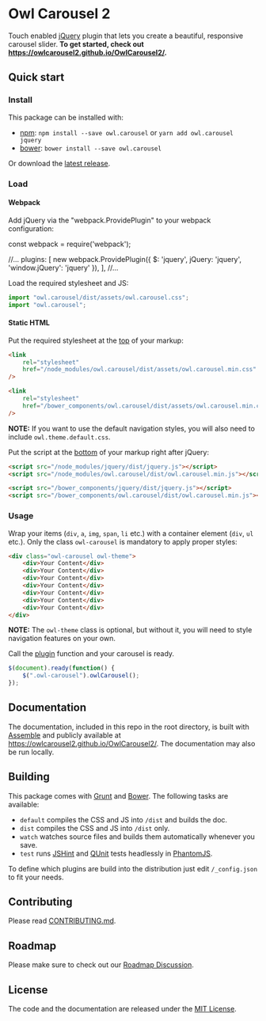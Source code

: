 # Owl Carousel 2

Touch enabled [jQuery](https://jquery.com/) plugin that lets you create a beautiful, responsive carousel slider. **To get started, check out https://owlcarousel2.github.io/OwlCarousel2/.**

## Quick start

### Install

This package can be installed with:

- [npm](https://www.npmjs.com/package/owl.carousel): `npm install --save owl.carousel` or `yarn add owl.carousel jquery`
- [bower](http://bower.io/search/?q=owl.carousel): `bower install --save owl.carousel`

Or download the [latest release](https://github.com/OwlCarousel2/OwlCarousel2/releases).

### Load

#### Webpack

Add jQuery via the "webpack.ProvidePlugin" to your webpack configuration:
  
 const webpack = require('webpack');
  
 //...
plugins: [
new webpack.ProvidePlugin({
$: 'jquery',
jQuery: 'jquery',
'window.jQuery': 'jquery'
}),
],
//...

Load the required stylesheet and JS:

```js
import "owl.carousel/dist/assets/owl.carousel.css";
import "owl.carousel";
```

#### Static HTML

Put the required stylesheet at the [top](https://developer.yahoo.com/performance/rules.html#css_top) of your markup:

```html
<link
	rel="stylesheet"
	href="/node_modules/owl.carousel/dist/assets/owl.carousel.min.css"
/>
```

```html
<link
	rel="stylesheet"
	href="/bower_components/owl.carousel/dist/assets/owl.carousel.min.css"
/>
```

**NOTE:** If you want to use the default navigation styles, you will also need to include `owl.theme.default.css`.

Put the script at the [bottom](https://developer.yahoo.com/performance/rules.html#js_bottom) of your markup right after jQuery:

```html
<script src="/node_modules/jquery/dist/jquery.js"></script>
<script src="/node_modules/owl.carousel/dist/owl.carousel.min.js"></script>
```

```html
<script src="/bower_components/jquery/dist/jquery.js"></script>
<script src="/bower_components/owl.carousel/dist/owl.carousel.min.js"></script>
```

### Usage

Wrap your items (`div`, `a`, `img`, `span`, `li` etc.) with a container element (`div`, `ul` etc.). Only the class `owl-carousel` is mandatory to apply proper styles:

```html
<div class="owl-carousel owl-theme">
	<div>Your Content</div>
	<div>Your Content</div>
	<div>Your Content</div>
	<div>Your Content</div>
	<div>Your Content</div>
	<div>Your Content</div>
	<div>Your Content</div>
</div>
```

**NOTE:** The `owl-theme` class is optional, but without it, you will need to style navigation features on your own.

Call the [plugin](https://learn.jquery.com/plugins/) function and your carousel is ready.

```javascript
$(document).ready(function() {
	$(".owl-carousel").owlCarousel();
});
```

## Documentation

The documentation, included in this repo in the root directory, is built with [Assemble](http://assemble.io/) and publicly available at https://owlcarousel2.github.io/OwlCarousel2/. The documentation may also be run locally.

## Building

This package comes with [Grunt](http://gruntjs.com/) and [Bower](http://bower.io/). The following tasks are available:

- `default` compiles the CSS and JS into `/dist` and builds the doc.
- `dist` compiles the CSS and JS into `/dist` only.
- `watch` watches source files and builds them automatically whenever you save.
- `test` runs [JSHint](http://www.jshint.com/) and [QUnit](http://qunitjs.com/) tests headlessly in [PhantomJS](http://phantomjs.org/).

To define which plugins are build into the distribution just edit `/_config.json` to fit your needs.

## Contributing

Please read [CONTRIBUTING.md](CONTRIBUTING.md).

## Roadmap

Please make sure to check out our [Roadmap Discussion](https://github.com/OwlCarousel2/OwlCarousel2/issues/1756).

## License

The code and the documentation are released under the [MIT License](LICENSE).
